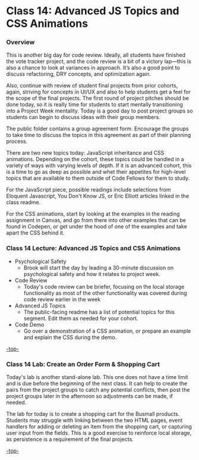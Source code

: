 <a id="top"></a>
# Class 14: Advanced JS Topics and CSS Animations

### Overview

This is another big day for code review. Ideally, all students have finished the vote tracker project, and the code review is a bit of a victory lap—this is also a chance to look at variances in approach. It’s also a good point to discuss refactoring, DRY concepts, and optimization again.

Also, continue with review of student final projects from prior cohorts, again, striving for concepts in UI/UX and also to help students get a feel for the scope of the final projects. The first round of project pitches should be done today, so it is really time for students to start mentally transitioning into a Project Week mentality. Today is a good day to post project groups so students can begin to discuss ideas with their group members.

The public folder contains a group agreement form. Encourage the groups to take time to discuss the topics in this agreement as part of their planning process. 

There are two new topics today: JavaScript inheritance and CSS animations. Depending on the cohort, these topics could be handled in a variety of ways with varying levels of depth. If it is an advanced cohort, this is a time to go as deep as possible and whet their appetites for high-level topics that are available to them outside of Code Fellows for them to study.

For the JavaScript piece, possible readings include selections from Eloquent Javascript, You Don't Know JS, or Eric Elliott articles linked in the class readme.

For the CSS animations, start by looking at the examples in the reading assignment in Canvas, and go from there into other examples that can be found in Codepen, or get under the hood of one of the examples and take apart the CSS behind it.

### Class 14 Lecture: Advanced JS Topics and CSS Animations
* Psychological Safety
  * Brook will start the day by leading a 30-minute discussion on psychological safety and how it relates to project week.
* Code Review
  * Today's code review can be briefer, focusing on the local storage functionality as most of the other functionality was covered during code review earlier in the week
* Advanced JS Topics
  * The public-facing readme has a list of potential topics for this segment. Edit them as needed for your cohort.
* Code Demo
  * Go over a demonstration of a CSS animation, or prepare an example and explain the CSS during the demo.

[-top-](#top)

### Class 14 Lab: Create an Order Form & Shopping Cart

Today's lab is another stand-alone lab. This one does not have a time limit and is due before the beginning of the next class. It can help to create the pairs from the project groups to catch any potential conflicts, then post the project groups later in the afternoon so adjustments can be made, if needed.

The lab for today is to create a shopping cart for the Busmall products. Students may struggle with linking between the two HTML pages, event handlers for adding or deleting an item from the shopping cart, or capturing user input from the fields. This is a good exercise to reinforce local storage, as persistence is a requirement of the final projects.

[-top-](#top)
